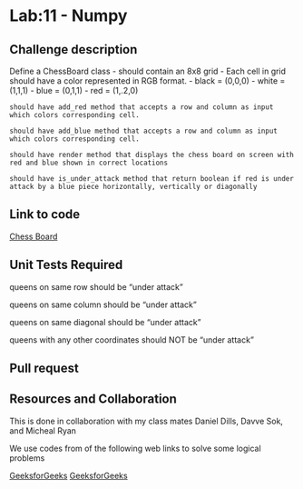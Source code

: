 # Lab:11 - Numpy

## Challenge description

Define a ChessBoard class - should contain an 8x8 grid - Each cell in grid should have a color represented in RGB format. - black = (0,0,0) - white = (1,1,1) - blue = (0,1,1) - red = (1,.2,0)

    should have add_red method that accepts a row and column as input which colors corresponding cell.

    should have add_blue method that accepts a row and column as input which colors corresponding cell.

    should have render method that displays the chess board on screen with red and blue shown in correct locations

    should have is_under_attack method that return boolean if red is under attack by a blue piece horizontally, vertically or diagonally

## Link to code

[Chess Board](/home/wonde/codefellows/code-401/chess-board/chess_board.ipynb)

## Unit Tests Required

queens on same row should be “under attack”

queens on same column should be “under attack”

queens on same diagonal should be “under attack”

queens with any other coordinates should NOT be “under attack”

## Pull request


## Resources and Collaboration

This is done in collaboration with my class mates Daniel Dills, Davve Sok, and Micheal Ryan

We use codes from of the following web links to solve some logical problems

[GeeksforGeeks](https://www.geeksforgeeks.org/python-program-print-checkerboard-pattern-nxn-using-numpy/)
[GeeksforGeeks](https://www.geeksforgeeks.org/check-if-a-queen-can-attack-a-given-cell-on-chessboard/)